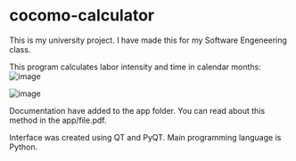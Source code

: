 # cocomo-calculator

This is my university project. I have made this for my Software Engeneering class.

This program calculates labor intensity and time in calendar months:
![image](https://user-images.githubusercontent.com/51438569/178244728-440e6ce9-0df2-410b-9c3e-96aa248d8c8e.png)

![image](https://user-images.githubusercontent.com/51438569/178244257-f2b6edaa-6430-41fd-9232-ea4db14d4ecf.png)

Documentation have added to the app folder. You can read about this method in the app/file.pdf.

Interface was created using QT and PyQT. 
Main programming language is Python.
